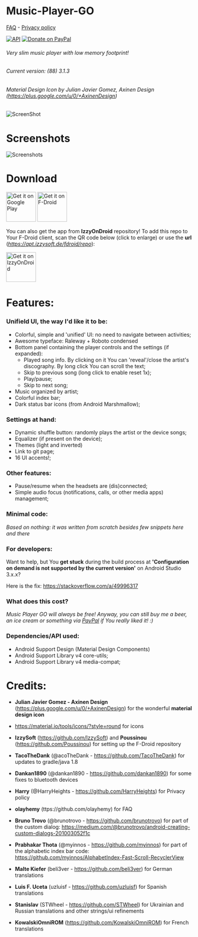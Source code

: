 # Music-Player-GO

[FAQ](https://github.com/enricocid/Music-Player-GO/blob/master/FAQ.md) -  [Privacy policy](https://github.com/enricocid/Music-Player-GO/blob/master/Privacy.md)

[![API](https://img.shields.io/badge/API-21%2B-blue.svg?style=flat-square)](https://android-arsenal.com/api?level=21) [![Donate on PayPal](https://img.shields.io/badge/PayPal-Donate%20Now-brightgreen.svg)](https://paypal.me/enricocid)

###### Very slim music player with low memory footprint!
###### Current version: (88) 3.1.3
###### Material Design Icon by Julian Javier Gomez, Axinen Design (https://plus.google.com/u/0/+AxinenDesign)


![ScreenShot](https://raw.githubusercontent.com/enricocid/Music-Player-GO/master/icon2.png) 


# Screenshots

![Screenshots](https://raw.githubusercontent.com/enricocid/Music-Player-GO/master/screenshots_v3_2.png) 


# Download

[<img alt="Get it on Google Play" height="80" src="https://play.google.com/intl/en_us/badges/images/generic/en_badge_web_generic.png">](https://play.google.com/store/apps/details?id=com.iven.musicplayergo)
[<img alt="Get it on F-Droid" height="80" src="https://f-droid.org/badge/get-it-on.png">](https://f-droid.org/repository/browse/?fdid=com.iven.musicplayergo)

You can also get the app from **IzzyOnDroid** repository! To add this repo to Your F-Droid client, scan the QR code below (click to enlarge) or use the **url** (*https://apt.izzysoft.de/fdroid/repo*):

[<img alt="Get it on IzzyOnDroid" height=80 src="https://apt.izzysoft.de/shared/images/fdroid_repo_qr.png">](https://apt.izzysoft.de/shared/images/fdroid_repo_qr.png)


# Features:

### Unifield UI, the way I'd like it to be:

- Colorful, simple and 'unified' UI: no need to navigate between activities;
- Awesome typeface: Raleway + Roboto condensed
- Bottom panel containing the player controls and the settings (if expanded):
  - Played song info. By clicking on it You can 'reveal'/close the artist's discography. By long click You can scroll the text;
  - Skip to previous song (long click to enable reset 1x);
  - Play/pause;
  - Skip to next song;
- Music organized by artist;
- Colorful index bar;
- Dark status bar icons (from Android Marshmallow);

### Settings at hand: 

- Dynamic shuffle button: randomly plays the artist or the
    device songs;
- Equalizer (if present on the device);
- Themes (light and inverted)
- Link to git page;
- 16 UI accents!;


### Other features: 

- Pause/resume when the headsets are (dis)connected;
- Simple audio focus (notifications, calls, or other media apps) management;


### Minimal code:

*Based on nothing: it was written from scratch besides few snippets here and there*

### For developers:
Want to help, but You **get stuck** during the build process at **'Configuration on demand is not supported by the current version'** on Android Studio 3.x.x?


Here is the fix: https://stackoverflow.com/a/49996317

### What does this cost?
*Music Player GO will always be free! Anyway, you can still buy me a beer, an ice cream or something via [PayPal](https://www.paypal.me/enricocid) if You really liked it! :)*

### Dependencies/API used: 

  - Android Support Design (Material Design Components)
  - Android Support Library v4 core-utils;
  - Android Support Library v4 media-compat;

# Credits:

- **Julian Javier Gomez - Axinen Design** (https://plus.google.com/u/0/+AxinenDesign) for the wonderful **material design icon**

- https://material.io/tools/icons/?style=round for icons

- **IzzySoft** (https://github.com/IzzySoft) and **Poussinou** (https://github.com/Poussinou) for setting up the F-Droid repository

- **TacoTheDank** (@acoTheDank - https://github.com/TacoTheDank) for updates to gradle/java 1.8

- **Dankan1890** (@dankan1890 - https://github.com/dankan1890) for some fixes to bluetooth devices

- **Harry** (@HarryHeights - https://github.com/HarryHeights) for Privacy policy

- **olayhemy** (ttps://github.com/olayhemy) for FAQ

- **Bruno Trovo** (@brunotrovo - https://github.com/brunotrovo) for part of the custom dialog:
https://medium.com/@brunotrovo/android-creating-custom-dialogs-201003052f1c

- **Prabhakar Thota** (@myinnos - https://github.com/myinnos) for part of the alphabetic index bar code:
https://github.com/myinnos/AlphabetIndex-Fast-Scroll-RecyclerView

- **Malte Kiefer** (beli3ver - https://github.com/beli3ver) for German translations

- **Luis F. Uceta** (uzluisf - https://github.com/uzluisf) for Spanish translations

- **Stanislav** (STWheel - https://github.com/STWheel) for Ukrainian and Russian translations and other strings/ui refinements

- **KowalskiOmniROM** (https://github.com/KowalskiOmniROM) for French translations 
